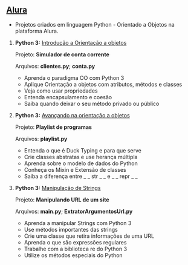 ## [Alura](https://www.alura.com.br/)

   - Projetos criados em linguagem Python - Orientado a Objetos na plataforma Alura.

1. **Python 3:** [Introdução a Orientação a objetos](https://cursos.alura.com.br/course/python-3-intro-orientacao-objetos)

    Projeto: **Simulador de conta corrente**
    
    Arquivos: **clientes.py**; **conta.py**
   - Aprenda o paradigma OO com Python 3
   - Aplique Orientação a objetos com atributos, métodos e classes
   - Veja como usar propriedades
   - Entenda encapsulamento e coesão
   - Saiba quando deixar o seu método privado ou público
   
2. **Python 3:** [Avançando na orientação a objetos](https://cursos.alura.com.br/course/python-3-avancando-orientacao-objetos)

    Projeto: **Playlist de programas**
    
    Arquivos: **playlist.py**
   - Entenda o que é Duck Typing e para que serve
   - Crie classes abstratas e use herança múltipla
   - Aprenda sobre o modelo de dados do Python
   - Conheça os Mixin e Extensão de classes
   - Saiba a diferença entre _ _ str _ _ e _ _ repr _ _

2. **Python 3:** [Manipulação de Strings](https://cursos.alura.com.br/course/python-manipulando-strings)

    Projeto: **Manipulando URL de um site**
    
    Arquivos: **main.py**; **ExtratorArgumentosUrl.py**
   - Aprenda a manipular Strings com Python 3
   - Use métodos importantes das strings
   - Crie uma classe que retira informações de uma URL
   - Aprenda o que são expressões regulares
   - Trabalhe com a biblioteca re do Python 3
   - Utilize os métodos especiais do Python
   
   









